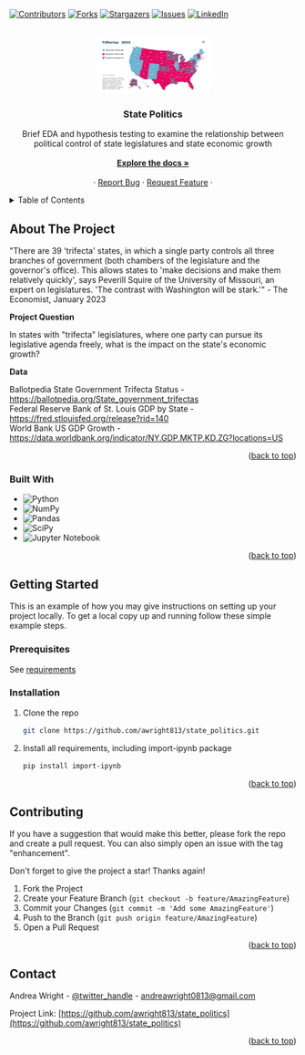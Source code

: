 [![Contributors][contributors-shield]][contributors-url]
[![Forks][forks-shield]][forks-url]
[![Stargazers][stars-shield]][stars-url]
[![Issues][issues-shield]][issues-url]
[![LinkedIn][linkedin-shield]][linkedin-url]



<!-- PROJECT LOGO -->
<br />
<div align="center">
  <a href="https://github.com/awright813/state_politics">
    <img src="images/logo.png" alt="Logo" width="200" height="100">
  </a>

<h3 align="center">State Politics</h3>

  <p align="center">
    Brief EDA and hypothesis testing to examine the relationship between political control of state legislatures and state economic growth
    <br />
    <br />
    <a href="https://github.com/awright813/state_politics"><strong>Explore the docs »</strong></a>
    <br />
    <br />
    ·
    <a href="https://github.com/awright813/state_politics/issues">Report Bug</a>
    ·
    <a href="https://github.com/awright813/state_politics/issues">Request Feature</a>
    ·
  </p>
</div>



<!-- TABLE OF CONTENTS -->
<details>
  <summary>Table of Contents</summary>
  <ol>
    <li>
      <a href="#about-the-project">About The Project</a>
      <ul>
        <li><a href="#built-with">Built With</a></li>
      </ul>
    </li>
    <li>
      <a href="#getting-started">Getting Started</a>
      <ul>
        <li><a href="#prerequisites">Prerequisites</a></li>
        <li><a href="#installation">Installation</a></li>
      </ul>
    </li>
    <li><a href="#usage">Usage</a></li>
    <li><a href="#roadmap">Roadmap</a></li>
    <li><a href="#contributing">Contributing</a></li>
    <li><a href="#license">License</a></li>
    <li><a href="#contact">Contact</a></li>
    <li><a href="#acknowledgments">Acknowledgments</a></li>
  </ol>
</details>



<!-- ABOUT THE PROJECT -->
## About The Project

"There are 39 'trifecta' states, in which a single party controls all three branches of government (both chambers of the legislature and the governor's office). This allows states to 'make decisions and make them relatively quickly', says Peverill Squire of the University of Missouri, an expert on legislatures. 'The contrast with Washington will be stark.'" - The Economist, January 2023

**Project Question**

In states with "trifecta" legislatures, where one party can pursue its legislative agenda freely, what is the impact on the state's economic growth?

**Data**

Ballotpedia State Government Trifecta Status - https://ballotpedia.org/State_government_trifectas  
Federal Reserve Bank of St. Louis GDP by State - https://fred.stlouisfed.org/release?rid=140  
World Bank US GDP Growth - https://data.worldbank.org/indicator/NY.GDP.MKTP.KD.ZG?locations=US

<p align="right">(<a href="#readme-top">back to top</a>)</p>



### Built With

* ![Python](https://img.shields.io/badge/python-3670A0?style=for-the-badge&logo=python&logoColor=ffdd54)
* ![NumPy](https://img.shields.io/badge/numpy-%23013243.svg?style=for-the-badge&logo=numpy&logoColor=white)
* ![Pandas](https://img.shields.io/badge/pandas-%23150458.svg?style=for-the-badge&logo=pandas&logoColor=white)
* ![SciPy](https://img.shields.io/badge/SciPy-%230C55A5.svg?style=for-the-badge&logo=scipy&logoColor=%white)
* ![Jupyter Notebook](https://img.shields.io/badge/jupyter-%23FA0F00.svg?style=for-the-badge&logo=jupyter&logoColor=white)

<p align="right">(<a href="#readme-top">back to top</a>)</p>



<!-- GETTING STARTED -->
## Getting Started

This is an example of how you may give instructions on setting up your project locally.
To get a local copy up and running follow these simple example steps.

### Prerequisites

See [requirements](https://github.com/awright813/state_politics/blob/95cb2e3fc9ca67519c7ffb0853d4a04242783640/requirements.txt)

### Installation

1. Clone the repo
   ```sh
   git clone https://github.com/awright813/state_politics.git
   ```
2. Install all requirements, including import-ipynb package
   ```sh
   pip install import-ipynb
   ```

<p align="right">(<a href="#readme-top">back to top</a>)</p>


<!-- CONTRIBUTING -->
## Contributing

If you have a suggestion that would make this better, please fork the repo and create a pull request. You can also simply open an issue with the tag "enhancement".

Don't forget to give the project a star! Thanks again!

1. Fork the Project
2. Create your Feature Branch (`git checkout -b feature/AmazingFeature`)
3. Commit your Changes (`git commit -m 'Add some AmazingFeature'`)
4. Push to the Branch (`git push origin feature/AmazingFeature`)
5. Open a Pull Request

<p align="right">(<a href="#readme-top">back to top</a>)</p>


<!-- CONTACT -->
## Contact

Andrea Wright - [@twitter_handle](https://twitter.com/twitter_handle) - andreawright0813@gmail.com

Project Link: [https://github.com/awright813/state_politics](https://github.com/awright813/state_politics)

<p align="right">(<a href="#readme-top">back to top</a>)</p>


<!-- MARKDOWN LINKS & IMAGES -->
<!-- https://www.markdownguide.org/basic-syntax/#reference-style-links -->
[contributors-shield]: https://img.shields.io/github/contributors/awright813/state_politics.svg?style=for-the-badge
[contributors-url]: https://github.com/awright813/state_politics/graphs/contributors
[forks-shield]: https://img.shields.io/github/forks/awright813/state_politics.svg?style=for-the-badge
[forks-url]: https://github.com/awright813/state_politics/network/members
[stars-shield]: https://img.shields.io/github/stars/awright813/state_politics.svg?style=for-the-badge
[stars-url]: https://github.com/awright813/state_politics/stargazers
[issues-shield]: https://img.shields.io/github/issues/awright813/state_politics.svg?style=for-the-badge
[issues-url]: https://github.com/awright813/state_politics/issues
[license-shield]: https://img.shields.io/github/license/awright813/state_politics.svg?style=for-the-badge
[license-url]: https://github.com/awright813/state_politics/blob/master/LICENSE.txt
[linkedin-shield]: https://img.shields.io/badge/-LinkedIn-black.svg?style=for-the-badge&logo=linkedin&colorB=555
[linkedin-url]: https://linkedin.com/in/andreawright8
